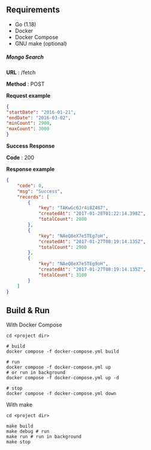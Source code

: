 ## Requirements

* Go (1.18)
* Docker
* Docker Compose
* GNU make (optional)
##### **_Mongo Search_**

**URL** :   /fetch

**Method** : POST

**Request example**

```json
{
"startDate": "2016-01-21",
"endDate": "2016-03-02",
"minCount": 2900,
"maxCount": 3000
}
```

**Success Response**

**Code** : 200

**Response example**

```json
{
    "code": 0,
    "msg": "Success",
    "records": [
        {
            "key": "TAKwGc6Jr4i8Z487",
            "createdAt": "2017-01-28T01:22:14.398Z",
            "totalCount": 2800
        },
        {
            "key": "NAeQ8eX7e5TEg7oH",
            "createdAt": "2017-01-27T08:19:14.135Z",
            "totalCount": 2900
        },
        {
            "key": "NAeQ8eX7e5TEg9oH",
            "createdAt": "2017-01-27T08:19:14.135Z",
            "totalCount": 3100
        }
    ]
}
```
## Build & Run

With Docker Compose

```shell
cd <project dir>

# build
docker compose -f docker-compose.yml build

# run
docker compose -f docker-compose.yml up
# or run in background
docker compose -f docker-compose.yml up -d

# stop
docker compose -f docker-compose.yml down
```

With make

```shell
cd <project dir>

make build
make debug # run
make run # run in background
make stop
```